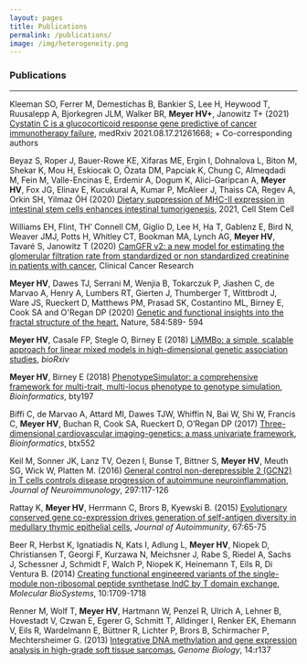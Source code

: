 ```yaml
---
layout: pages
title: Publications
permalink: /publications/
image: /img/heterogeneity.png
---
```


### Publications
___
<div class="col-lg-11">

<p>
Kleeman SO, Ferrer M, Demestichas B, Bankier S, Lee H, Heywood T, Ruusalepp A,
Bjorkegren JLM, Walker BR, <b>Meyer HV+</b>, Janowitz T+ (2021) <a
href="https://www.medrxiv.org/content/10.1101/2021.08.17.21261668v1">Cystatin C is a
glucocorticoid response gene predictive of cancer immunotherapy failure</a>,
medRxiv 2021.08.17.21261668; + Co-corresponding authors
</p>

<p>
Beyaz S, Roper J, Bauer-Rowe KE, Xifaras ME, Ergin I, Dohnalova L, Biton M,
Shekar K, Mou H, Eskiocak O, Özata DM, Papciak K, Chung C, Almeqdadi M, Fein M,
Valle-Encinas E, Erdemir A, Dogum K, Alici-Garipcan A, <b>Meyer HV</b>, Fox JG, Elinav E,
Kucukural A, Kumar P, McAleer J, Thaiss CA, Regev A, Orkin SH, Yilmaz ÖH (2020)
<a href="https://www.sciencedirect.com/science/article/pii/S1934590921003441?via%3Dihub">Dietary suppression of MHC-II expression in intestinal stem cells enhances
intestinal tumorigenesis</a>, 2021, Cell Stem Cell
</p>

<p>
Williams EH, Flint, TH’ Connell CM, Giglio D, Lee H, Ha T, Gablenz E, Bird N,
Weaver JMJ, Potts H, Whitley CT, Bookman MA,  Lynch AG, <b>Meyer HV</b>, Tavaré
S, Janowitz T (2020) <a
href="https://clincancerres.aacrjournals.org/content/early/2020/12/08/1078-0432.CCR-20-3201">CamGFR
v2: a new model for estimating the glomerular filtration rate from standardized
or non standardized creatinine in patients with cancer</a>, Clinical Cancer Research
</p>

<p>
<b>Meyer HV</b>, Dawes TJ, Serrani M, Wenjia B, Tokarczuk P, Jiashen C, de Marvao A, Henry A,
 Lumbers RT, Gierten J, Thumberger T, Wittbrodt J, Ware JS, Rueckert D, Matthews PM, Prasad SK,
 Costantino ML, Birney E, Cook SA and O'Regan DP (2020) <a
 href="https://www.nature.com/articles/s41586-020-2635-8">Genetic and functional insights into the fractal
 structure of the heart.</a> Nature, 584:589- 594
 </p>

<p>
<b>Meyer HV</b>, Casale FP, Stegle O, Birney E (2018) <a href="https://www.biorxiv.org/content/early/2018/01/30/255497">LiMMBo: a simple, scalable approach for linear mixed models in high-dimensional genetic association studies</a>, <i>bioRxiv</I>
</p>

<p>
<b>Meyer HV</b>, Birney E (2018) <a href="https://doi.org/10.1093/bioinformatics/bty197">PhenotypeSimulator: a comprehensive framework for multi-trait, multi-locus phenotype to genotype simulation</a>, <i>Bioinformatics</i>, bty197
</p>

<p>
Biffi C, de Marvao A,  Attard MI, Dawes TJW, Whiffin N,  Bai W, Shi W, Francis C, <b>Meyer HV</b>, Buchan R, Cook SA, Rueckert D, O’Regan DP (2017)
<a href="https://academic.oup.com/bioinformatics/article/doi/10.1093/bioinformatics/btx552/4103396/Threedimensional-cardiovascular-imaginggenetics-a">Three-dimensional cardiovascular imaging-genetics: a mass univariate framework</a>, <i>Bioinformatics</i>, btx552
</p>


<p>
Keil M, Sonner JK, Lanz TV, Oezen I, Bunse T, Bittner S, <b>Meyer HV</b>, Meuth SG, Wick W, Platten M. (2016)
<a href="http://www.jni-journal.com/article/S0165-5728(16)30119-9/abstract">General control non-derepressible 2 (GCN2) in T cells controls disease progression of autoimmune neuroinflammation</a>, <i>Journal of Neuroimmunology</i>, 297:117-126
</p>


<p>
Rattay K, <b>Meyer HV</b>, Herrmann C, Brors B, Kyewski B. (2015) <a href="http://www.sciencedirect.com/science/article/pii/S0896841115300469?via\%3Dihub0">Evolutionary conserved gene co-expression drives generation of self-antigen diversity in medullary thymic epithelial cells</a>, <i>Journal of Autoimmunity</i>, 67:65-75
</p>

<p>
Beer R, Herbst K, Ignatiadis N, Kats I, Adlung L, <b>Meyer HV</b>, Niopek D, Christiansen T, Georgi F, Kurzawa N, Meichsner J, Rabe S, Riedel A, Sachs J, Schessner J, Schmidt F, Walch P, Niopek K, Heinemann T, Eils R, Di Ventura B. (2014) <a href="http://pubs.rsc.org/en/Content/ArticleLanding/2014/MB/C3MB70594C#!divAbstract">Creating functional engineered variants of the single-module non-ribosomal peptide synthetase IndC by T domain exchange</a>, <i>Molecular BioSystems</i>, 10:1709-1718
</p>

<p>
Renner M, Wolf T, <b>Meyer HV</b>, Hartmann W, Penzel R, Ulrich A, Lehner B, Hovestadt V, Czwan E, Egerer G, Schmitt T, Alldinger I, Renker EK, Ehemann V, Eils R, Wardelmann E, Büttner R, Lichter P, Brors B, Schirmacher P, Mechtersheimer G. (2013) <a href="https://genomebiology.biomedcentral.com/articles/10.1186/gb-2013-14-12-r137">Integrative DNA methylation and gene expression analysis in high-grade soft tissue sarcomas.</a>
<i>Genome Biology</i>, 14:r137
</p>
</div>
